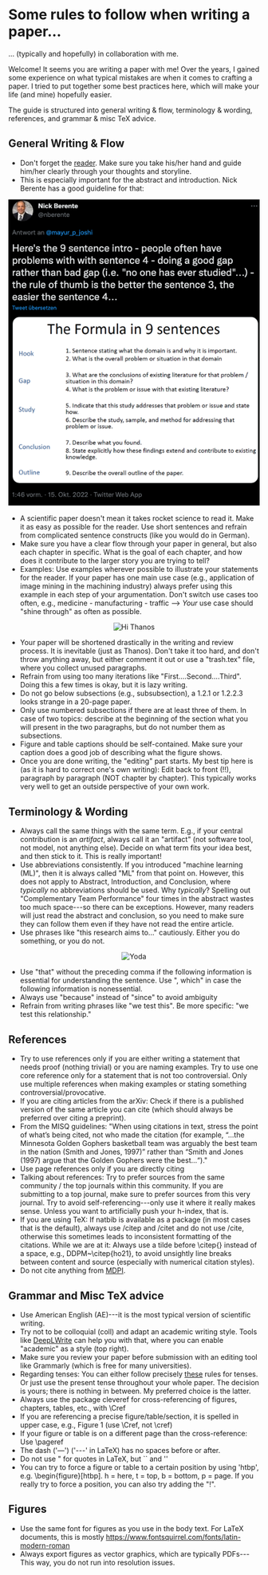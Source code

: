 # Some rules to follow when writing a paper...

... (typically and hopefully) in collaboration with me.

Welcome! It seems you are writing a paper with me! Over the years, I gained some experience on what typical mistakes are when it comes to crafting a paper. I tried to put together some best practices here, which will make your life (and mine) hopefully easier.

The guide is structured into general writing & flow, terminology & wording, references, and grammar & misc TeX advice.  

## General Writing & Flow

- Don't forget the [reader](https://cseweb.ucsd.edu/~swanson/papers/science-of-writing.pdf). Make sure you take his/her hand and guide him/her clearly through your thoughts and storyline.
- This is especially important for the abstract and introduction. Nick Berente has a good guideline for that:

<p align="center">
    <img src="https://github.com/nkukit/howtopaper/blob/master/image.png" alt="Intro">
  </a><br/>
</p>

- A scientific paper doesn't mean it takes rocket science to read it. Make it as easy as possible for the reader. Use short sentences and refrain from complicated sentence constructs (like you would do in German).
- Make sure you have a clear flow through your paper in general, but also each chapter in specific. What is the goal of each chapter, and how does it contribute to the larger story you are trying to tell?
- Examples: Use examples wherever possible to illustrate your statements for the reader. If your paper has one main use case (e.g., application of image mining in the machining industry) always prefer using this example in each step of your argumentation. Don't switch use cases too often, e.g., medicine - manufacturing - traffic --> <em>Your</em> use case should "shine through" as often as possible.

<p align="center">
    <img src="https://media.giphy.com/media/ie76dJeem4xBDcf83e/giphy.gif" alt="Hi Thanos">
  </a><br/>
</p>

- Your paper will be shortened drastically in the writing and review process. It is inevitable (just as Thanos). Don't take it too hard, and don't throw anything away, but either comment it out or use a "trash.tex" file, where you collect unused paragraphs.
- Refrain from using too many iterations like "First....Second....Third". Doing this a few times is okay, but it is lazy writing.
- Do not go below subsections (e.g., subsubsection), a 1.2.1 or 1.2.2.3 looks strange in a 20-page paper.
- Only use numbered subsections if there are at least three of them. In case of two topics: describe at the beginning of the section what you will present in the two paragraphs, but do not number them as subsections.
- Figure and table captions should be self-contained. Make sure your caption does a good job of describing what the figure shows.
- Once you are done writing, the "editing" part starts. My best tip here is (as it is hard to correct one's own writing): Edit back to front (!!), paragraph by paragraph (NOT chapter by chapter). This typically works very well to get an outside perspective of your own work.

## Terminology & Wording

- Always call the same things with the same term. E.g., if your central contribution is an <em>artifact</em>, always call it an "artifact" (not software tool, not model, not anything else). Decide on what term fits your idea best, and then stick to it. This is really important!
- Use abbreviations consistently. If you introduced "machine learning (ML)", then it is always called "ML" from that point on. However, this does not apply to Abstract, Introduction, and Conclusion, where *typically* no abbreviations should be used. Why *typically*? Spelling out "Complementary Team Performance" four times in the abstract wastes too much space---so there can be exceptions. However, many readers will just read the abstract and conclusion, so you need to make sure they can follow them even if they have not read the entire article.
- Use phrases like "this research aims to..." cautiously. Either you do something, or you do not.

<p align="center">
    <img src="https://media.giphy.com/media/SQgEr5ViRcXYs/giphy.gif" alt="Yoda">
  </a><br/>
</p>

- Use "that" without the preceding comma if the following information is essential for understanding the sentence. Use ", which" in case the following information is nonessential.
- Always use "because" instead of "since" to avoid ambiguity
- Refrain from writing phrases like "we test this". Be more specific: "we test this relationship."

## References

- Try to use references only if you are either writing a statement that needs proof (nothing trivial) or you are naming examples. Try to use one core reference only for a statement that is not too controversial. Only use multiple references when making examples or stating something controversial/provocative.
- If you are citing articles from the arXiv: Check if there is a published version of the same article you can cite (which should always be preferred over citing a preprint).
- From the MISQ guidelines: "When using citations in text, stress the point of what’s being cited, not who made the citation (for example, “…the Minnesota Golden Gophers basketball team was arguably the best team in the nation (Smith and Jones, 1997)” rather than “Smith and Jones (1997) argue that the Golden Gophers were the best…“)."
- Use page references only if you are directly citing
- Talking about references: Try to prefer sources from the same community / the top journals within this community. If you are submitting to a top journal, make sure to prefer sources from this very journal. Try to avoid self-referencing---only use it where it really makes sense. Unless you want to artificially push your h-index, that is. 
- If you are using TeX: If natbib is available as a package (in most cases that is the default), always use /citep and /citet and do not use /cite, otherwise this sometimes leads to inconsistent formatting of the citations. While we are at it: Always use a tilde before \citep{} instead of a space, e.g., DDPM~\citep{ho21}, to avoid unsightly line breaks between content and source (especially with numerical citation styles).
- Do not cite anything from [MDPI](https://www.predatoryjournals.org/news/list-of-all-mdpi-predatory-journals).

## Grammar and Misc TeX advice

- Use American English (AE)---it is the most typical version of scientific writing.
- Try not to be colloquial (coll) and adapt an academic writing style. Tools like [DeepLWrite](https://www.deepl.com/de/write?utm_term=&utm_campaign=DE%7CSearch%7CC%7CWrite%7CDSA%7CGerman&utm_source=adwords&utm_medium=ppc&hsa_acc=1083354268&hsa_cam=20494065589&hsa_grp=152392033363&hsa_ad=671244402383&hsa_src=g&hsa_tgt=dsa-2215640289084&hsa_kw=&hsa_mt=&hsa_net=adwords&hsa_ver=3&gad_source=1&gclid=Cj0KCQiAo7KqBhDhARIsAKhZ4ugwY8NzVO2KxiZZ0DeJIoAgDPAhJNfNmhKKiOQDJ1TqaW1Kx2jyPdMaAsuTEALw_wcB) can help you with that, where you can enable "academic" as a style (top right).
- Make sure you review your paper before submission with an editing tool like Grammarly (which is free for many universities).
- Regarding tenses: You can either follow precisely [these](https://www.dropbox.com/s/d0s4dywiy8s25jd/A%20SHORT-CUT%20TO%20UNDERSTANDING%20TENSES_v3.doc?dl=0) rules for tenses. Or just use the present tense throughout your whole paper. The decision is yours; there is nothing in between. My preferred choice is the latter.
- Always use the package cleveref for cross-referencing of figures, chapters, tables, etc., with \Cref
- If you are referencing a precise figure/table/section, it is spelled in upper case, e.g., Figure 1 (use \Cref, not \cref)
- If your figure or table is on a different page than the cross-reference: Use \pageref
- The dash ('—') ('---' in LaTeX) has no spaces before or after.
- Do not use " for quotes in LaTeX, but `` and ''
- You can try to force a figure or table to a certain position by using 'htbp', e.g. \begin{figure}[htbp]. h = here, t = top, b = bottom, p = page. If you really try to force a position, you can also try adding the "!".

## Figures

- Use the same font for figures as you use in the body text. For LaTeX documents, this is mostly https://www.fontsquirrel.com/fonts/latin-modern-roman
- Always export figures as vector graphics, which are typically PDFs---This way, you do not run into resolution issues.
